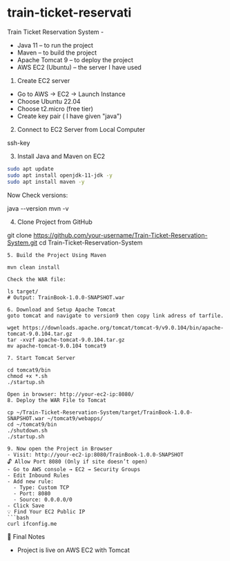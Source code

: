 # train-ticket-reservati

 Train Ticket Reservation System - 
- Java 11 – to run the project
- Maven – to build the project
- Apache Tomcat 9 – to deploy the project
- AWS EC2 (Ubuntu) – the server I have used

1. Create EC2 server
   
- Go to AWS → EC2 → Launch Instance
- Choose Ubuntu 22.04
- Choose t2.micro (free tier)
- Create key pair ( I have given "java")

2. Connect to EC2 Server from Local Computer

ssh-key

3. Install Java and Maven on EC2

```bash
sudo apt update
sudo apt install openjdk-11-jdk -y
sudo apt install maven -y
```

Now Check versions:

java --version
mvn -v

4. Clone Project from GitHub

git clone https://github.com/your-username/Train-Ticket-Reservation-System.git
cd Train-Ticket-Reservation-System
```
5. Build the Project Using Maven

mvn clean install

Check the WAR file:

ls target/
# Output: TrainBook-1.0.0-SNAPSHOT.war

6. Download and Setup Apache Tomcat
goto tomcat and navigate to version9 then copy link adress of tarfile.

wget https://downloads.apache.org/tomcat/tomcat-9/v9.0.104/bin/apache-tomcat-9.0.104.tar.gz
tar -xvzf apache-tomcat-9.0.104.tar.gz
mv apache-tomcat-9.0.104 tomcat9

7. Start Tomcat Server

cd tomcat9/bin
chmod +x *.sh
./startup.sh

Open in browser: http://your-ec2-ip:8080/
8. Deploy the WAR File to Tomcat

cp ~/Train-Ticket-Reservation-System/target/TrainBook-1.0.0-SNAPSHOT.war ~/tomcat9/webapps/
cd ~/tomcat9/bin
./shutdown.sh
./startup.sh

9. Now open the Project in Browser
- Visit: http://your-ec2-ip:8080/TrainBook-1.0.0-SNAPSHOT
🔓 Allow Port 8080 (Only if site doesn’t open)
- Go to AWS console → EC2 → Security Groups
- Edit Inbound Rules
- Add new rule:
  - Type: Custom TCP
  - Port: 8080
  - Source: 0.0.0.0/0
- Click Save
💡 Find Your EC2 Public IP
```bash
curl ifconfig.me
```
📌 Final Notes
- Project is live on AWS EC2 with Tomcat
